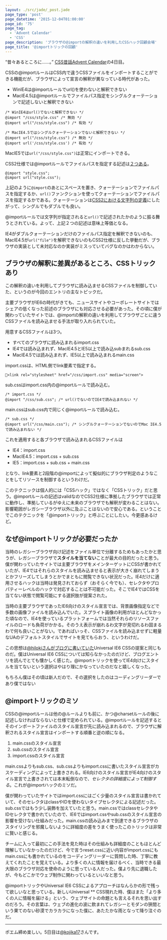 ```yaml
---
layout: ./src/jade/_post.jade
page_type: 'post'
page_datetime: '2015-12-04T01:00:00'
page_id: '75'
page_tag:
  - 'Advent Calendar'
  - 'CSS'
page_description: 'ブラウザの@importの解釈の違いを利用したCSSハック回顧会場'
page_title: '@importトリックの回顧'
---
```

“昔々あるところに……。” [CSS昔話Advent Calendar](http://www.adventar.org/calendars/723)の4日目。

CSSの@importルールはCSS内で違うCSSファイルをインポートすることができる機能だが、ブラウザによって宣言の解釈が異なっている時代があった。

- WinIE4は@importルールでurl()を使わないと解釈できない
- MacIE4.5は@importルールでファイルパス指定をシングルクォーテーションで記述しないと解釈できない

<pre data-language="css"><code>/* WinIE4はurl()でないと解釈できない */
@import "/css/style.css" /* 無効 */
@import url("/css/style.css") /* 有効 */

/* MacIE4.5ではシングルクォーテーションでないと解釈できない */
@import url("/css/style.css") /* 無効 */
@import url('/css/style.css') /* 有効 */</code></pre>

MacIE5では`url("/css/style.css")`は正常にインポートできる。

CSS2仕様では@importルールでファイルパスを指定する記述は[２つある](http://www.w3.org/TR/CSS2/cascade.html#at-import)。

<pre data-language="css"><code>@import "style.css";
@import url("style.css");</code></pre>

上記のように`@import`のあとにスペースを置き、クォーテーションでファイルパスを指定するか、`url()`ファンクションを使ってクォーテーションでファイルパスを指定するかである。クォーテーションは[CSS2における文字列の定義](http://www.w3.org/TR/2011/REC-CSS2-20110607/syndata.html#strings)にしたがって、シングルでもダブルでも良い。

@importルールでは文字列が指定されると`url()`で記述されたかのように振る舞うとされている。よって、上記２つの記述は意味上等価となる。

IE4がダブルクォーテーションだけのファイルパス指定を解釈できないのも、MacIE4.5が`url("file")`を解釈できないのもCSS2仕様に反した挙動だが、ブラウザの実装として未対応なのか実装がミスっていてバグなのかはわからない。

## ブラウザの解釈に差異があるところ、CSSトリックあり

この解釈の違いを利用してブラウザに読み込ませるCSSファイルを制御していた、というのが今回のエントリの主なトピックだ。

主要ブラウザがIE6の時代がきても、ニュースサイトやコーポレートサイトではシェアの低くなった前述のブラウザにも対応させる必要があった。その頃に僕が関わっていたサイトでは、@importの解釈の違いを利用してブラウザごとに違うCSSファイルを読み込ませる手法が取り入れられていた。

用意するCSSファイルは3つ。

- すべてのブラウザに読み込まれるimport.css
- IE4では読み込まれず、MacIE4.5とIE5以上で読み込subまれるsub.css
- MacIE4.5では読み込まれず、IE5以上で読み込まれるmain.css

import.cssは、HTML側でlink要素で指定する。

<pre data-language="html"><code>&lt;link rel="stylesheet" href="/css/import.css" media="screen"&gt;</code></pre>

sub.cssはimport.css内の@importルールで読み込む。

<pre data-language="css"><code>/* import.css */
@import "/css/sub.css"; /* url()でないのでIE4で読み込まれない */</code></pre>

main.cssはsub.css内で同じく@importルールで読み込む。

<pre data-language="css"><code>/* sub.css */
@import url("/css/main.css"); /* シングルクォーテーションでないのでMac IE4.5で読み込まれない */</code></pre>

これを適用すると各ブラウザで読み込まれるCSSファイルは

- IE4：import.css
- MacIE4.5：import.css + sub.css
- IE5：import.css + sub.css + main.css

となり、link要素と2段階の@importによって擬似的にブラウザ判定のようなことをしてリソースを制御するというわけだ。

このテクニックは個人的には「CSSハック」ではなく「CSSトリック」だと思う。@importルールの記述はvalidなのでCSS2仕様に準拠したブラウザでは正常に動作し、準拠しているがゆえに未来のブラウザでも解釈が変わることはない。影響範囲がレガシーブラウザ以外に及ぶことはないので安心である。ということでこのテクニックを「@importトリック」と呼ぶことにしたい。今更感あるけど。

## なぜ@importトリックが必要だったか

当時のレガシーブラウザ向け記述をファイル単位で分離するためもあったかと思うが、レガシーブラウザで**スタイルを当てない**ことが最大の目的だったと思う。僕が関わっていたサイトでは主要ブラウザをメインターゲットにCSSが書かれていたが、IE4ではそれらのスタイルを読み込ませると表示が大きく崩れてしまうとかフリーズしてしまうとかでまともに閲覧できない状況だった。IE4だけに適用させるハックは当時は発見されておらず（おそらく今でも）、セレクタやプロパティーレベルのハックで対応することは不可能だった。そこでIE4ではCSSを当てない状態で閲覧可能にする選択肢が提案された。

当時の主要ブラウザであったIE6向けのスタイル宣言では、背景画像指定などで多数の画像ファイルを読み込んでいた。スプライト画像の利用がほとんどなかった頃なので、IE4を使っているプラットフォームでは当然それらのリソースファイルのロードも負荷がかかる。そのうえ表示が崩れるわ文字が見切れるわ固まるわで何も良いことがない。であればいっそ、CSSファイルを読み込ませずに軽量なUAのデフォルトスタイルでサイトを見てもらおう、というわけだ。

この思想は[@hilokiさんがブログに書いていた](http://inkdesign.jp/notes/universal-ie6/)Universal IE6 CSSの提案と同じものだ。僕はUniversal IE6 CSSについては知らなかったのだけど、ブログエントリを読んでとても懐かしく感じた。@importトリックを使ってIE4向けにスタイルを当てないという選択はやはり理にかなっていたのだなと嬉しくなった。

<aside>もちろん僕はその頃は新人だので、その選択をしたのはコーディングリーダーであり僕ではない</aside>

## @importトリックのミソ

CSSの@importルールは他の@ルールよりも前に、かつ@charsetルールの後に記述しなければならないと仕様で定められている。@importルールを記述するとそのインポートファイルのスタイル宣言が先に読み込まれるので、ブラウザに解釈されるスタイル宣言はインポートする順番と逆の順になる。

1. main.cssのスタイル宣言
2. sub.cssのスタイル宣言
3. import.cssのスタイル宣言

main.cssよりもsub.css、sub.cssよりもimport.cssに書いたスタイル宣言がカスケーディングによって上書きされる。IE6向けのスタイル宣言がIE4向けのスタイル宣言で上書きされては本末転倒なので、*セレクタの詳細度によって制御する*。これが@importハックのミソだ。

僕が関わっていたサイトではimport.cssにはごく少量のスタイル宣言は書かれていて、そのセレクタはclassやIDを使わないタイプセレクタによる記述だった。sub.cssではもう少し装飾を加えていたと思う。main.cssではclassセレクタやIDセレクタで書かれていたので、IE6ではimport.cssやsub.cssのスタイル宣言の影響を受けない仕組みだった。main.cssの読み込みまで到達できるブラウザのスタイリングを邪魔しないように詳細度の差をうまく使ったこのトリックは非常に賢いと感じる。

チームに入って最初にこの手法を見た時はその仕組みも詳細度のこともほとんど理解していなかったのだけど、今で言うreset.cssに近い内容がimport.cssにもmain.cssにも書かれているのをコーディングリーダーに質問した時、丁寧に教えてくれたことを覚えている。より多くの人に情報を届けるべく、当時できる最大限のブラウザ対応を使命のように思っている人だった。僕より先に退職したが、今もどこかでウェブ制作に関わっているといいなと思う。

@importトリックやUniversal IE6 CSSによるアプローチはなんらかの形で残って欲しいなと思っている。新しいUniversal ** CSS現れた時、僕はまた「より多くの人に情報を届ける」という、ウェブサイトの命題とも言えるそれを思い出すのだろう。その言葉は、ウェブの進化の波に飲まれてレガシーとモダンの狭間という果てのない砂漠でカラカラになった僕に、あたたかな雨となって降り注ぐのだ。

---

ポエム締め楽しい。5日目は[@kojika17](http://www.adventar.org/users/3679)さんです。